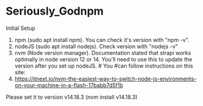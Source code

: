 # Seriously_Godnpm 

Initial Setup 
1. npm (sudo apt install npm). You can check it's version with "npm -v".
2. nodeJS (sudo apt install nodejs). Check version with "nodejs -v"
3. nvm (Node version manager). Documentation stated that strapi works optimally in node version 12 or 14. You'll need to use this to update the version after you set up nodeJS. #  You #can follow instructions on this site: 
4. https://itnext.io/nvm-the-easiest-way-to-switch-node-js-environments-on-your-machine-in-a-flash-17babb7d5f1b

Please set it to version v14.18.3 (nvm install v14.18.3) 
